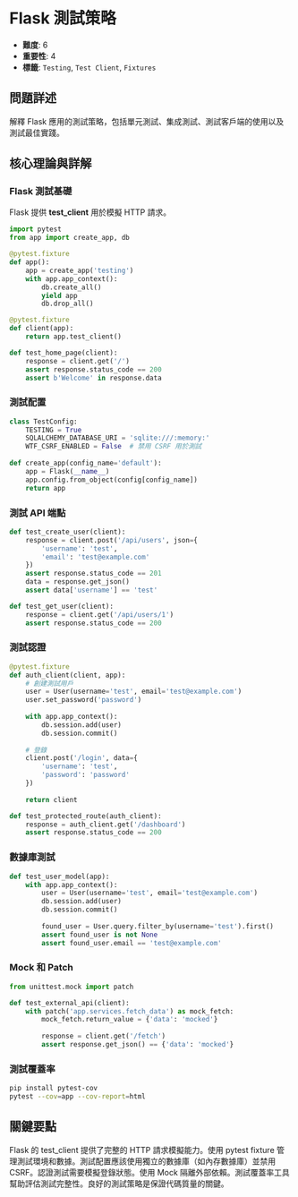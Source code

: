 # Flask 測試策略

- **難度**: 6
- **重要性**: 4
- **標籤**: `Testing`, `Test Client`, `Fixtures`

## 問題詳述

解釋 Flask 應用的測試策略，包括單元測試、集成測試、測試客戶端的使用以及測試最佳實踐。

## 核心理論與詳解

### Flask 測試基礎

Flask 提供 **test_client** 用於模擬 HTTP 請求。

```python
import pytest
from app import create_app, db

@pytest.fixture
def app():
    app = create_app('testing')
    with app.app_context():
        db.create_all()
        yield app
        db.drop_all()

@pytest.fixture
def client(app):
    return app.test_client()

def test_home_page(client):
    response = client.get('/')
    assert response.status_code == 200
    assert b'Welcome' in response.data
```

### 測試配置

```python
class TestConfig:
    TESTING = True
    SQLALCHEMY_DATABASE_URI = 'sqlite:///:memory:'
    WTF_CSRF_ENABLED = False  # 禁用 CSRF 用於測試
    
def create_app(config_name='default'):
    app = Flask(__name__)
    app.config.from_object(config[config_name])
    return app
```

### 測試 API 端點

```python
def test_create_user(client):
    response = client.post('/api/users', json={
        'username': 'test',
        'email': 'test@example.com'
    })
    assert response.status_code == 201
    data = response.get_json()
    assert data['username'] == 'test'

def test_get_user(client):
    response = client.get('/api/users/1')
    assert response.status_code == 200
```

### 測試認證

```python
@pytest.fixture
def auth_client(client, app):
    # 創建測試用戶
    user = User(username='test', email='test@example.com')
    user.set_password('password')
    
    with app.app_context():
        db.session.add(user)
        db.session.commit()
    
    # 登錄
    client.post('/login', data={
        'username': 'test',
        'password': 'password'
    })
    
    return client

def test_protected_route(auth_client):
    response = auth_client.get('/dashboard')
    assert response.status_code == 200
```

### 數據庫測試

```python
def test_user_model(app):
    with app.app_context():
        user = User(username='test', email='test@example.com')
        db.session.add(user)
        db.session.commit()
        
        found_user = User.query.filter_by(username='test').first()
        assert found_user is not None
        assert found_user.email == 'test@example.com'
```

### Mock 和 Patch

```python
from unittest.mock import patch

def test_external_api(client):
    with patch('app.services.fetch_data') as mock_fetch:
        mock_fetch.return_value = {'data': 'mocked'}
        
        response = client.get('/fetch')
        assert response.get_json() == {'data': 'mocked'}
```

### 測試覆蓋率

```bash
pip install pytest-cov
pytest --cov=app --cov-report=html
```

## 關鍵要點

Flask 的 test_client 提供了完整的 HTTP 請求模擬能力。使用 pytest fixture 管理測試環境和數據。測試配置應該使用獨立的數據庫（如內存數據庫）並禁用 CSRF。認證測試需要模擬登錄狀態。使用 Mock 隔離外部依賴。測試覆蓋率工具幫助評估測試完整性。良好的測試策略是保證代碼質量的關鍵。
